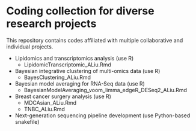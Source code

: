 # Coding collection for diverse research projects

This repository contains codes affiliated with multiple collaborative and individual projects.

- Lipidomics and transcriptomics analysis (use R)
  - LipidomicTranscriptomic_ALiu.Rmd
- Bayesian integrative clustering of multi-omics data (use R)
  - BayesClustering_ALiu.Rmd
- Bayesian model averaging for RNA-Seq data (use R)
  - BayesianModelAveraging_voom_limma_edgeR_DESeq2_ALiu.Rmd
- Breast cancer surgery analysis (use R)
  - MDCAsian_ALiu.Rmd
  - TNBC_ALiu.Rmd
- Next-generation sequencing pipeline development (use Python-based snakefile)
